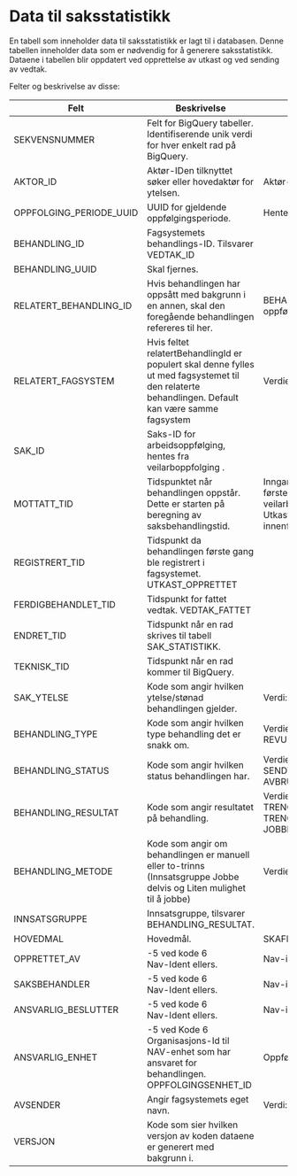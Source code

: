 # Data til saksstatistikk

En tabell som inneholder data til saksstatistikk er lagt til i databasen. Denne tabellen inneholder data som er nødvendig for å generere saksstatistikk. Dataene i tabellen blir oppdatert ved opprettelse av utkast og ved sending av vedtak.  

Felter og beskrivelse av disse:

| Felt                    | Beskrivelse                                                                                                                              | Merknader                                                                                                                                                                                                      |
|-------------------------|----------------------------------------------------------------------------------------------------------------------------------------------------|----------------------------------------------------------------------------------------------------------------------------------------------------------------------------------------------------------------|
| SEKVENSNUMMER           | Felt for BigQuery tabeller.<br>Identifiserende unik verdi for hver enkelt rad på BigQuery.                                                         |                                                                                                                                                                                                                |
| AKTOR_ID                | Aktør-IDen tilknyttet søker eller hovedaktør for ytelsen.                                                                                          | Aktør-id fra vedtakstabellen.                                                                                                                                                                                  |
| OPPFOLGING_PERIODE_UUID | UUID for gjeldende oppfølgingsperiode.                                                                                                             | Hentes fra db veilarboppfolging.                                                                                                                                                                               |
| BEHANDLING_ID           | Fagsystemets behandlings-ID. Tilsvarer VEDTAK_ID                                                                                                   |                                                                                                                                                                                                                |
| BEHANDLING_UUID         | Skal fjernes.                                                                                                                                      |                                                                                                                                                                                                                |
| RELATERT_BEHANDLING_ID  | Hvis behandlingen har oppsått med bakgrunn i en annen, skal den foregående behandlingen refereres til her.                                         | BEHANDLING_ID fra tidligere vedtak i samme oppfølgingsperiode.                                                                                                                                                 |
| RELATERT_FAGSYSTEM      | Hvis feltet relatertBehandlingId er populert skal denne fylles ut med fagsystemet til den relaterte behandlingen. Default kan være samme fagsystem | Verdier: ARENA, OPPFOLGINGSVEDTAK_14A                                                                                                                                                                          |
| SAK_ID                  | Saks-ID for arbeidsoppfølging, hentes fra veilarboppfolging .                                                                                      |                                                                                                                                                                                                                |
| MOTTATT_TID             | Tidspunktet når behandlingen oppstår.<br>Dette er starten på beregning av saksbehandlingstid.                                                      | Inngangshendelse, registreringstidspunkt når førstegangsbehandling. Hentes fra veilarboppfolging, start oppfølgingsperiode. <br> Utkast opprettet-tid når det er nytt vedtak innenfor samme oppfølgingsperiode. |
| REGISTRERT_TID          | Tidspunkt da behandlingen første gang ble registrert i fagsystemet. UTKAST_OPPRETTET                                                               |
| FERDIGBEHANDLET_TID     | Tidspunkt for fattet vedtak. VEDTAK_FATTET                                                                                                         |                                                                                                                                                                                                                |
| ENDRET_TID              | Tidspunkt når en rad skrives til tabell SAK_STATISTIKK.                                                                                            |                                                                                                                                                                                                                |
| TEKNISK_TID             | Tidspunkt når en rad kommer til BigQuery.                                                                                                          |                                                                                                                                                                                                                |
| SAK_YTELSE              | Kode som angir hvilken ytelse/stønad behandlingen gjelder.                                                                                         | Verdi: ARBEIDSRETTET_OPPFOLGINGSBEHOV                                                                                                                                                                          |
| BEHANDLING_TYPE         | Kode som angir hvilken type behandling det er snakk om.                                                                                            | Verdier: FORSTEGANGSBEHANDLING, REVURDERING                                                                                                                                                                    |
| BEHANDLING_STATUS       | Kode som angir hvilken status behandlingen har.                                                                                                    | Verdier: UNDER_BEHANDLING, SENDT_TIL_KVALITETSSIKRING, FATTET, AVBRUTT                                                                                                                                         |
| BEHANDLING_RESULTAT     | Kode som angir resultatet på behandling.                                                                                                           | Verdier: GODE_MULIGHETER, TRENGER_VEILEDNING, TRENGER_VEILEDNING_NEDSATT_ARBEIDSEVNE, JOBBE_DELVIS, LITEN_MULIGHET_TIL_Å_JOBBE                                                                                 | Utkast ikke relevant. Hva skal dette egentlig være?                                                                                                                                                             |
| BEHANDLING_METODE       | Kode som angir om behandlingen er manuell eller to-trinns (Innsatsgruppe Jobbe delvis og Liten mulighet til å jobbe)                               | Verdier: MANUELL, TOTRINNS                                                                                                                                                                                     |
| INNSATSGRUPPE           | Innsatsgruppe, tilsvarer BEHANDLING_RESULTAT.                                                                                                      |                                                                                                                                                                                                                |
| HOVEDMAL                | Hovedmål.                                                                                                                                          | SKAFFE_ARBEID, BEHOLDE_ARBEID.                                                                                                                                                                                 |                                                                                                                                                                                                                 |
| OPPRETTET_AV            | -5 ved kode 6<br>Nav-Ident ellers.                                                                                                                 | Nav-ident til den som oppretter utkastet.                                                                                                                                                                      |
| SAKSBEHANDLER           | -5 ved kode 6<br>Nav-Ident ellers.                                                                                                                 | Nav-ident til den som fatter vedtaket.                                                                                                                                                                         |
| ANSVARLIG_BESLUTTER     | -5 ved kode 6<br>Nav-Ident ellers.                                                                                                                 | Nav-ident til den som kvalitetssikrer vedtaket.                                                                                                                                                                |
| ANSVARLIG_ENHET         | -5 ved Kode 6<br>Organisasjons-Id til NAV-enhet som har ansvaret for behandlingen. OPPFOLGINGSENHET_ID                                             | Oppfølgingsenhet                                                                                                                                                                                               |
| AVSENDER                | Angir fagsystemets eget navn.                                                                                                                      | Verdi: OPPFOLGINGSVEDTAK_14A                                                                                                                                                                                   | Er det GCP namespace-navn? Hva skal stå her?                                                                                                                                                                    |
| VERSJON                 | Kode som sier hvilken versjon av koden dataene er generert med bakgrunn i.                                                                         |                                                                                                                                                                                                                |
